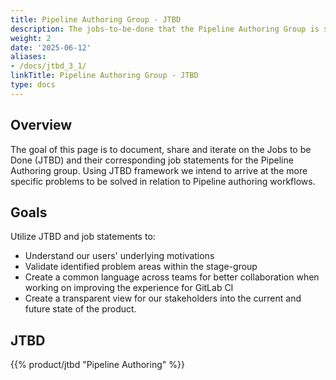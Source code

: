 ```yaml
---
title: Pipeline Authoring Group - JTBD
description: The jobs-to-be-done that the Pipeline Authoring Group is solving for.
weight: 2
date: '2025-06-12'
aliases:
- /docs/jtbd_3_1/
linkTitle: Pipeline Authoring Group - JTBD
type: docs
---
```


## Overview

The goal of this page is to document, share and iterate on the Jobs to be Done (JTBD) and their corresponding job statements for the Pipeline Authoring group. Using JTBD framework we intend to arrive at the more specific problems to be solved in relation to Pipeline authoring workflows.

## Goals

Utilize JTBD and job statements to:

- Understand our users' underlying motivations
- Validate identified problem areas within the stage-group
- Create a common language across teams for better collaboration when working on improving the experience for GitLab CI
- Create a transparent view for our stakeholders into the current and future state of the product.

## JTBD

{{% product/jtbd "Pipeline Authoring" %}}
